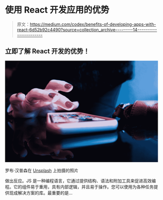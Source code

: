 # 使用 React 开发应用的优势

> 原文：<https://medium.com/codex/benefits-of-developing-apps-with-react-6d52b92c4490?source=collection_archive---------14----------------------->

## 立即了解 React 开发的优势！

![](img/aaa4d0a681d8506382f6d398a37bdb25.png)

罗布·汉普森在 [Unsplash](https://unsplash.com?utm_source=medium&utm_medium=referral) 上拍摄的照片

做出反应。JS 是一种编程语言，它通过提供结构、语法和附加工具来促进高效编程。它的组件易于重用，具有内部逻辑，并且易于操作。您可以使用为各种任务提供现成解决方案的库。最重要的是…